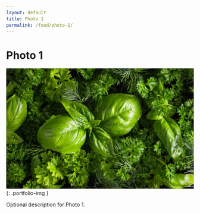 ```yaml
---
layout: default
title: Photo 1
permalink: /food/photo-1/
---
```


# Photo 1

![Photo 1](/assets/images/food/photo-1.jpg){: .portfolio-img }
<p class="caption">Optional description for Photo 1.</p>